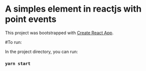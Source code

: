 # A simples element in reactjs with point events

This project was bootstrapped with [Create React App](https://github.com/facebook/create-react-app).

#To run:

In the project directory, you can run:

### `yarn start`
